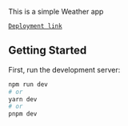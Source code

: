 This is a simple Weather app

[`Deployment link`](https://weather-app-lovat-phi-26.vercel.app/)
## Getting Started

First, run the development server:

```bash
npm run dev
# or
yarn dev
# or
pnpm dev
```